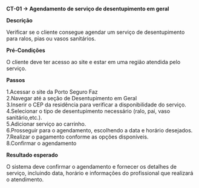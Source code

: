 **CT-01 -> Agendamento de serviço de desentupimento em geral**

**Descrição**

Verificar se o cliente consegue agendar um serviço de desentupimento para ralos,
pias ou vasos sanitários.

**Pré-Condições**

O cliente deve ter acesso ao site e estar em uma região atendida pelo serviço.

**Passos**

1.Acessar o site da Porto Seguro Faz <br/>
2.Navegar até a seção de Desentupimento em Geral <br/>
3.Inserir o CEP da residência para verificar a disponibilidade do serviço. <br/>
4.Selecionar o tipo de desentupimento necessário (ralo, pai, vaso sanitário,etc.). <br/>
5.Adicionar serviço ao carrinho. <br/>
6.Prosseguir para o agendamento, escolhendo a data e horário desejados. <br/>
7.Realizar o pagamento conforme as opções disponíveis. <br/>
8.Confirmar o agendamento

**Resultado esperado**

O sistema deve confirmar o agendamento e fornecer os detalhes de serviço, incluindo data, horário e informações do profissional que realizará o atendimento.